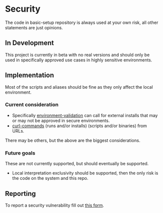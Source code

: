 # Security

The code in basic-setup repository is always used at your own risk, all other statements are just opinions.

## In Development

This project is currently in beta with no real versions and should only be used in specifically approved use cases in highly sensitive environments.

## Implementation

Most of the scripts and aliases should be fine as they only affect the local environment.

### Current consideration

* Specifically [environment-validation](/shared-scripts/environment/validation.sh) can call for external installs that may or may not be approved in secure environments.
* [curl-commands](/shared-scripts/environment/curl-commands/) (runs and/or installs) (scripts and/or binaries) from URLs.

There may be others, but the above are the biggest considerations.

### Future goals

These are not currently supported, but should eventually be supported.

* Local interpretation exclusivity should be supported, then the only risk is the code on the system and this repo.

## Reporting

To report a security vulnerability fill out [this form](https://github.com/mrlunchbox777/basic-setup/security/advisories/new).
